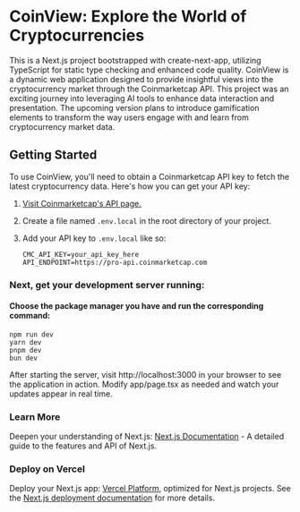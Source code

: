 # CoinView: Explore the World of Cryptocurrencies

This is a Next.js project bootstrapped with create-next-app, utilizing TypeScript for static type checking and enhanced code quality. CoinView is a dynamic web application designed to provide insightful views into the cryptocurrency market through the Coinmarketcap API. This project was an exciting journey into leveraging AI tools to enhance data interaction and presentation. The upcoming version plans to introduce gamification elements to transform the way users engage with and learn from cryptocurrency market data.

## Getting Started

To use CoinView, you'll need to obtain a Coinmarketcap API key to fetch the latest cryptocurrency data. Here's how you can get your API key:

1. [Visit Coinmarketcap's API page.](https://pro.coinmarketcap.com/)
2. Create a file named `.env.local` in the root directory of your project.
3. Add your API key to `.env.local` like so:

   ```
   CMC_API_KEY=your_api_key_here
   API_ENDPOINT=https://pro-api.coinmarketcap.com
   ```

### Next, get your development server running:

#### Choose the package manager you have and run the corresponding command:

```
npm run dev
yarn dev
pnpm dev
bun dev
```

After starting the server, visit http://localhost:3000 in your browser to see the application in action. Modify app/page.tsx as needed and watch your updates appear in real time.

### Learn More

Deepen your understanding of Next.js: [Next.js Documentation](https://nextjs.org/docs) - A detailed guide to the features and API of Next.js.

### Deploy on Vercel

Deploy your Next.js app: [Vercel Platform](https://vercel.com/new/techture-projects), optimized for Next.js projects. See the [Next.js deployment documentation](https://nextjs.org/docs/pages/building-your-application/deploying) for more details.
